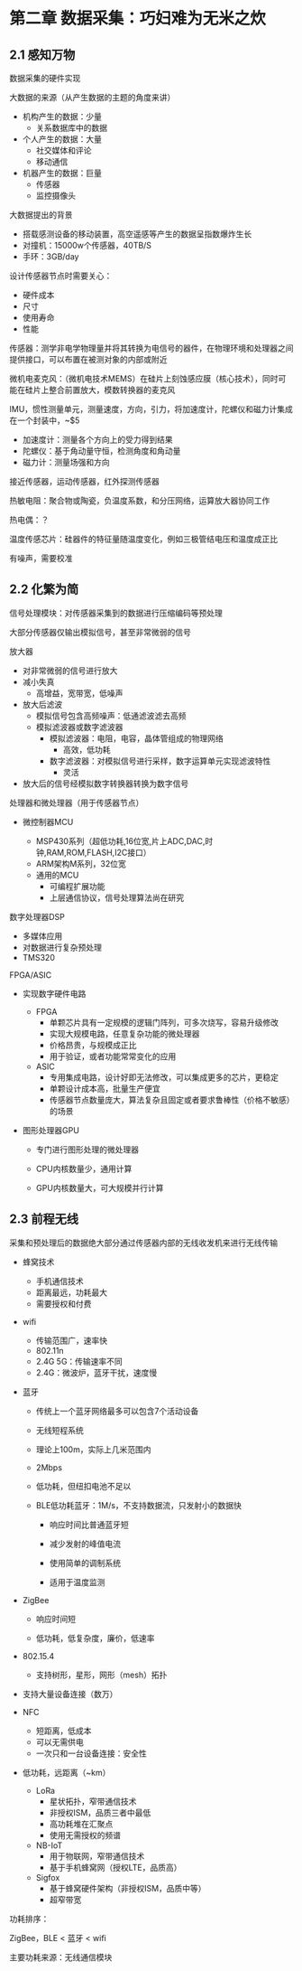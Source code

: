 # 第二章 数据采集：巧妇难为无米之炊

## 2.1 感知万物

数据采集的硬件实现

大数据的来源（从产生数据的主题的角度来讲）

* 机构产生的数据：少量
  * 关系数据库中的数据
* 个人产生的数据：大量
  * 社交媒体和评论
  * 移动通信
* 机器产生的数据：巨量
  * 传感器
  * 监控摄像头

大数据提出的背景

* 搭载感测设备的移动装置，高空遥感等产生的数据呈指数爆炸生长
* 对撞机：15000w个传感器，40TB/S
* 手环：3GB/day

设计传感器节点时需要关心：

* 硬件成本
* 尺寸
* 使用寿命
* 性能

传感器：测学非电学物理量并将其转换为电信号的器件，在物理环境和处理器之间提供接口，可以布置在被测对象的内部或附近

微机电麦克风：（微机电技术MEMS）在硅片上刻蚀感应膜（核心技术），同时可能在硅片上整合前置放大，模数转换器的麦克风

IMU，惯性测量单元，测量速度，方向，引力，将加速度计，陀螺仪和磁力计集成在一个封装中，~$5

* 加速度计：测量各个方向上的受力得到结果
* 陀螺仪：基于角动量守恒，检测角度和角动量
* 磁力计：测量场强和方向

接近传感器，运动传感器，红外探测传感器

热敏电阻：聚合物或陶瓷，负温度系数，和分压网络，运算放大器协同工作

热电偶：？

温度传感芯片：硅器件的特征量随温度变化，例如三极管结电压和温度成正比

有噪声，需要校准

## 2.2 化繁为简

信号处理模块：对传感器采集到的数据进行压缩编码等预处理

大部分传感器仅输出模拟信号，甚至非常微弱的信号

放大器

* 对非常微弱的信号进行放大
* 减小失真
  * 高增益，宽带宽，低噪声
* 放大后滤波
  * 模拟信号包含高频噪声：低通滤波滤去高频
  * 模拟滤波器或数字滤波器
    * 模拟滤波器：电阻，电容，晶体管组成的物理网络
      * 高效，低功耗
    * 数字滤波器：对模拟信号进行采样，数字运算单元实现滤波特性
      * 灵活
* 放大后的信号经模拟数字转换器转换为数字信号



处理器和微处理器（用于传感器节点）

* 微控制器MCU

  * MSP430系列（超低功耗,16位宽,片上ADC,DAC,时钟,RAM,ROM,FLASH,I2C接口）
  * ARM架构M系列，32位宽
  * 通用的MCU
    * 可编程扩展功能
    * 上层通信协议，信号处理算法尚在研究
    
    


数字处理器DSP

* 多媒体应用
* 对数据进行复杂预处理
* TMS320




FPGA/ASIC

* 实现数字硬件电路
  * FPGA
    * 单颗芯片具有一定规模的逻辑门阵列，可多次烧写，容易升级修改
    * 实现大规模电路，任意复杂功能的微处理器
    * 价格昂贵，与规模成正比
    * 用于验证，或者功能常常变化的应用
  * ASIC
    * 专用集成电路，设计好即无法修改，可以集成更多的芯片，更稳定
    * 单颗设计成本高，批量生产便宜
    * 传感器节点数量庞大，算法复杂且固定或者要求鲁棒性（价格不敏感）的场景
  
    
  
* 图形处理器GPU

  * 专门进行图形处理的微处理器
  
  * CPU内核数量少，通用计算
  * GPU内核数量大，可大规模并行计算

## 2.3 前程无线

采集和预处理后的数据绝大部分通过传感器内部的无线收发机来进行无线传输

* 蜂窝技术

  * 手机通信技术
  * 距离最远，功耗最大
  * 需要授权和付费

* wifi

  * 传输范围广，速率快
  * 802.11n
  * 2.4G 5G：传输速率不同
  * 2.4G：微波炉，蓝牙干扰，速度慢

* 蓝牙

  * 传统上一个蓝牙网络最多可以包含7个活动设备

  * 无线短程系统

  * 理论上100m，实际上几米范围内

  * 2Mbps

  * 低功耗，但纽扣电池不足以

  * BLE低功耗蓝牙：1M/s，不支持数据流，只发射小的数据快
    
    * 响应时间比普通蓝牙短
    
    * 减少发射的峰值电流
    * 使用简单的调制系统
    * 适用于温度监测

* ZigBee

  * 响应时间短

  * 低功耗，低复杂度，廉价，低速率
* 802.15.4
  * 支持树形，星形，网形（mesh）拓扑
* 支持大量设备连接（数万）
  
* NFC

  * 短距离，低成本
  * 可以无需供电
  * 一次只和一台设备连接：安全性

* 低功耗，远距离（~km）

  * LoRa
    * 星状拓扑，窄带通信技术
    * 非授权ISM，品质三者中最低
    * 高功耗堆在汇聚点
    * 使用无需授权的频谱
  * NB-IoT
    * 用于物联网，窄带通信技术
    * 基于手机蜂窝网（授权LTE，品质高）
  * Sigfox
    * 基于蜂窝硬件架构（非授权ISM，品质中等）
    * 超窄带宽

功耗排序：

ZigBee，BLE < 蓝牙 < wifi

主要功耗来源：无线通信模块

​    
